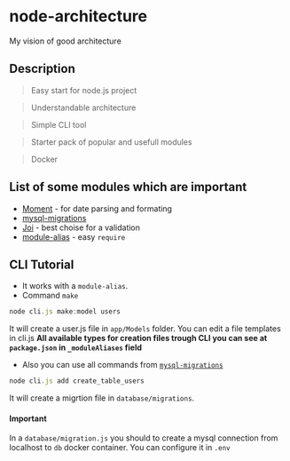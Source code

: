 # node-architecture
 My vision of good architecture

## Description
 > Easy start for node.js project
 
 > Understandable architecture
 
 > Simple CLI tool
 
 > Starter pack of popular and usefull modules
 
 > Docker
 
## List of some modules which are important
 - <a href="https://www.npmjs.com/package/moment">Moment</a> - for date parsing and formating
 - <a href="https://www.npmjs.com/package/mysql-migrations">mysql-migrations</a>
 - <a href="https://github.com/hapijs/joi">Joi</a> - best choise for a validation
 - <a href="https://www.npmjs.com/package/module-alias">module-alias</a> - easy `require`
## CLI Tutorial
 - It works with a `module-alias`.
 - Command `make`
 ```javascript
 node cli.js make:model users
```
 It will create a user.js file in `app/Models` folder. You can edit a file templates in cli.js
 **All available types for creation files trough CLI you can see at `package.json` in `_moduleAliases` field**
 
 - Also you can use all commands from <a href="https://www.npmjs.com/package/mysql-migrations">`mysql-migrations`</a>
 ```javascript
 node cli.js add create_table_users
```
It will create a migrtion file in `database/migrations`.
#### Important
In a `database/migration.js` you should to create a mysql connection from localhost to `db`  docker container.
You can configure it in `.env`


